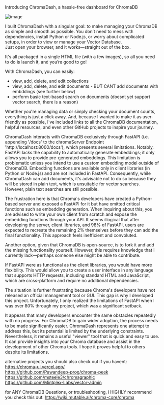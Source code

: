 Introducing ChromaDash, a hassle-free dashboard for ChromaDB

![image](https://github.com/user-attachments/assets/78046edf-7ab1-4b5f-8177-136e4b7c753d)

I built ChromaDash with a singular goal: to make managing your ChromaDB as simple and smooth as possible. 
You don’t need to mess with dependencies, install Python or Node.js, or worry about complicated setups, in order to view or manage your Vector Database.  
Just open your browser, and it works—straight out of the box. 

It's all packaged in a single HTML file (with a few images), so all you need to do is launch it, and you’re good to go!

With ChromaDash, you can easily:
- view, add, delete, and edit collections
- view, add, delete, and edit documents - BUT CANT add documents with embddings (see further below)
- perform basic text-based search on documents (doesnt yet support vector search, there is a reason)
  
Whether you're managing data or simply checking your document counts, everything is just a click away. 
And, because I wanted to make it as user-friendly as possible, I've included links to all the ChromaDB documentation, helpful resources, and even other GitHub projects to inspire your journey.

ChromaDash interacts with ChromaDB exclusively through FastAPI (i.e. appending '/docs' to the chromaServer Endpoint 'http://localhost:8000/docs'), which presents several limitations. Notably, FastAPI lacks the capability to automatically generate embeddings; it only allows you to provide pre-generated embeddings. This limitation is problematic unless you intend to use a custom embedding model outside of ChromaDB. Embedding functions are available only in client libraries (in Python or Node.js) and are not included in FastAPI. Consequently, while ChromaDash can add documents, it's advisable not to do so because they will be stored in plain text, which is unsuitable for vector searches. However, plain text searches are still possible.

The frustration here is that Chroma's developers have created a Python-based server and exposed a FastAPI for it but have omitted critical functions such as embedding generation. When inquiring about this, you are advised to write your own client from scratch and expose the embedding functions through your API. It seems illogical that after developing the server, client libraries, and 98% of FastAPI, users are expected to recreate the remaining 2% themselves before they can add the final functionality. This approach feels inefficient and convoluted.

Another option, given that ChromaDB is open-source, is to fork it and add the missing functionality yourself. However, this requires knowledge that I currently lack—perhaps someone else might be able to contribute.

If FastAPI were as functional as the client libraries, you would have more flexibility. This would allow you to create a user interface in any language that supports HTTP requests, including standard HTML and JavaScript, which are cross-platform and require no additional dependencies.

The situation is further frustrating because Chroma's developers have not released an official management tool or GUI. This gap is why I developed this project. Unfortunately, I only realized the limitations of FastAPI when I was over 80% through my project, which was a significant setback.

It appears that many developers encounter the same obstacles repeatedly with no progress. For ChromaDB to gain wider adoption, the process needs to be made significantly easier. ChromaDash represents one attempt to address this, but its potential is limited by the underlying constraints. Nevertheless, it remains a useful "viewer" tool that is quick and easy to use. It can provide insights into your Chroma database and assist in the development of other Chroma tools. I hope it proves helpful to others despite its limitations.

alternative projects you should also check out if you havent: <Br>
https://chroma-ui.vercel.app/ <Br>
https://github.com/Pawandeep-prog/chroma-peek <Br>
https://github.com/msteele3/chromagraphic <br>
https://github.com/Mintplex-Labs/vector-admin <bR>

for ANY ChromaDB Questions, or troubleshooting, i HIGHLY recommend you check this out:
https://wiki.mutable.ai/chroma-core/chroma


